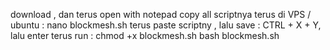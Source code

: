 download , dan terus open with notepad
copy all scriptnya
terus di VPS / ubuntu :
nano blockmesh.sh
terus paste scriptny , lalu save : CTRL + X + Y, lalu enter
terus run :
chmod +x blockmesh.sh
bash blockmesh.sh
